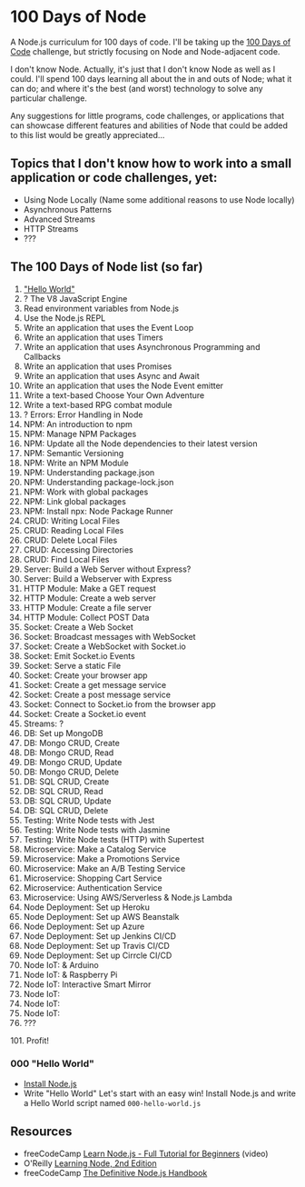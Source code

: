# 100 Days of Node
A Node.js curriculum for 100 days of code. I'll be taking up the [100 Days of Code](https://www.100daysofcode.com/) challenge, but strictly focusing on Node and Node-adjacent code.

I don't know Node. Actually, it's just that I don't know Node as well as I could. I'll spend 100 days learning all about the in and outs of Node; what it can do; and where it's the best (and worst) technology to solve any particular challenge. 

Any suggestions for little programs, code challenges, or applications that can showcase different features and abilities of Node that could be added to this list would be greatly appreciated...

## Topics that I don't know how to work into a small application or code challenges, yet:
- Using Node Locally (Name some additional reasons to use Node locally)
- Asynchronous Patterns
- Advanced Streams
- HTTP Streams
- ???

## The 100 Days of Node list (so far)
1. ["Hello World"](#000-hello-world)
1. ? The V8 JavaScript Engine
1. Read environment variables from Node.js
1. Use the Node.js REPL
1. Write an application that uses the Event Loop
1. Write an application that uses Timers
1. Write an application that uses Asynchronous Programming and Callbacks
1. Write an application that uses Promises
1. Write an application that uses Async and Await
1. Write an application that uses the Node Event emitter
1. Write a text-based Choose Your Own Adventure
1. Write a text-based RPG combat module
1. ? Errors: Error Handling in Node
1. NPM: An introduction to npm
1. NPM: Manage NPM Packages
1. NPM: Update all the Node dependencies to their latest version
1. NPM: Semantic Versioning
1. NPM: Write an NPM Module
1. NPM: Understanding package.json
1. NPM: Understanding package-lock.json
1. NPM: Work with global packages
1. NPM: Link global packages
1. NPM: Install npx: Node Package Runner
1. CRUD: Writing Local Files
1. CRUD: Reading Local Files
1. CRUD: Delete Local Files
1. CRUD: Accessing Directories
1. CRUD: Find Local Files
1. Server: Build a Web Server without Express?
1. Server: Build a Webserver with Express
1. HTTP Module: Make a GET request
1. HTTP Module: Create a web server
1. HTTP Module: Create a file server
1. HTTP Module: Collect POST Data
1. Socket: Create a Web Socket
1. Socket: Broadcast messages with WebSocket
1. Socket: Create a WebSocket with Socket.io
1. Socket: Emit Socket.io Events
1. Socket: Serve a static File
1. Socket: Create your browser app
1. Socket: Create a get message service
1. Socket: Create a post message service
1. Socket: Connect to Socket.io from the browser app
1. Socket: Create a Socket.io event
1. Streams: ?
1. DB: Set up MongoDB
1. DB: Mongo CRUD, Create
1. DB: Mongo CRUD, Read
1. DB: Mongo CRUD, Update
1. DB: Mongo CRUD, Delete
1. DB: SQL CRUD, Create
1. DB: SQL CRUD, Read
1. DB: SQL CRUD, Update
1. DB: SQL CRUD, Delete
1. Testing: Write Node tests with Jest
1. Testing: Write Node tests with Jasmine
1. Testing: Write Node tests (HTTP) with Supertest
1. Microservice: Make a Catalog Service
1. Microservice: Make a Promotions Service
1. Microservice: Make an A/B Testing Service
1. Microservice: Shopping Cart Service
1. Microservice: Authentication Service
1. Microservice: Using AWS/Serverless & Node.js Lambda
1. Node Deployment: Set up Heroku
1. Node Deployment: Set up AWS Beanstalk
1. Node Deployment: Set up Azure
1. Node Deployment: Set up Jenkins CI/CD
1. Node Deployment: Set up Travis CI/CD
1. Node Deployment: Set up Cirrcle CI/CD
1. Node IoT: &amp; Arduino
1. Node IoT: &amp; Raspberry Pi
1. Node IoT: Interactive Smart Mirror
1. Node IoT:
1. Node IoT:
1. Node IoT:
1. ???

101\. Profit!

### 000 "Hello World"
- [Install Node.js](https://nodejs.org/en/download/)
- Write "Hello World"
Let's start with an easy win! Install Node.js and write a Hello World script named `000-hello-world.js`

## Resources
- freeCodeCamp [Learn Node.js - Full Tutorial for Beginners](https://www.youtube.com/watch?v=RLtyhwFtXQA) (video)
- O'Reilly [Learning Node, 2nd Edition](https://oreilly.com/library/view/learning-node-2nd/9781491943113/)
- freeCodeCamp [The Definitive Node.js Handbook](https://www.freecodecamp.org/news/node-js-handbook/)
